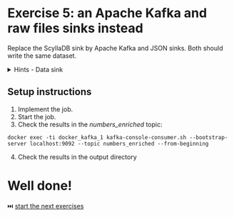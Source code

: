 # Exercise 5: an Apache Kafka and raw files sinks instead

Replace the ScyllaDB sink by Apache Kafka and JSON sinks. Both should write the same dataset.


<details>
<summary>Hints - Data sink</summary>

This time we need to change the data sink to `foreachBatch` and define the output definition inside as:

```
dataset.cache()
dataset.write.mode(SaveMode.Overwrite).json(s"/tmp/wfc/workshop/part02/exercise4/${batchNumber}")
// Kafka is not only available for the streaming API!
dataset.selectExpr("decorated_value AS value").write.options(Map(
  "kafka.bootstrap.servers" -> "localhost:9094",
  "topic" -> EnrichedDataTopicName
)).format("kafka").save()
```

Several points here:

* the `cache` is mandatory; otherwise the reading part is executed twice, once for each data sink
* defining 2 `writeStream...` on the data source won't work well because again, it'll involve reading the data twice
* moreover, 2 `writeStream`s bring the risk of reading different data since the data source is not synchronized; it
  breaks the requirement from the announcement
</details>
 
## Setup instructions
1. Implement the job.
2. Start the job.
3. Check the results in the *numbers_enriched* topic:
```
docker exec -ti docker_kafka_1 kafka-console-consumer.sh --bootstrap-server localhost:9092 --topic numbers_enriched --from-beginning
```
4. Check the results in the output directory

# Well done! 
⏭️ [start the next exercises](/exercise6.md)
